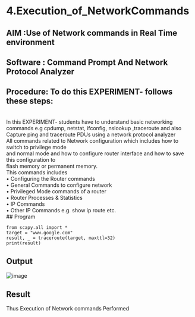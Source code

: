 # 4.Execution_of_NetworkCommands
## AIM :Use of Network commands in Real Time environment
## Software : Command Prompt And Network Protocol Analyzer
## Procedure: To do this EXPERIMENT- follows these steps:
<BR>
In this EXPERIMENT- students have to understand basic networking commands e.g cpdump, netstat, ifconfig, nslookup ,traceroute and also Capture ping and traceroute PDUs using a network protocol analyzer 
<BR>
All commands related to Network configuration which includes how to switch to privilege mode
<BR>
and normal mode and how to configure router interface and how to save this configuration to
<BR>
flash memory or permanent memory.
<BR>
This commands includes
<BR>
• Configuring the Router commands
<BR>
• General Commands to configure network
<BR>
• Privileged Mode commands of a router 
<BR>
• Router Processes & Statistics
<BR>
• IP Commands
<BR>
• Other IP Commands e.g. show ip route etc.
<BR>
## Program

```
from scapy.all import *
target = "www.google.com"
result, _ = traceroute(target, maxttl=32)
print(result)
```

## Output
![image](https://github.com/CodesWithRobi/CN-4.Execution_of_NetworkCommends/assets/130537166/f872cc2b-2ada-4d20-af58-9812798c8ad2)

## Result
Thus Execution of Network commands Performed 

